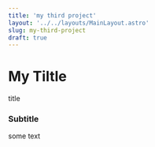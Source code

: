 ```yaml
---
title: 'my third project'
layout: '../../layouts/MainLayout.astro'
slug: my-third-project
draft: true
---
```




# My Tiltle 
title 

### Subtitle



some text